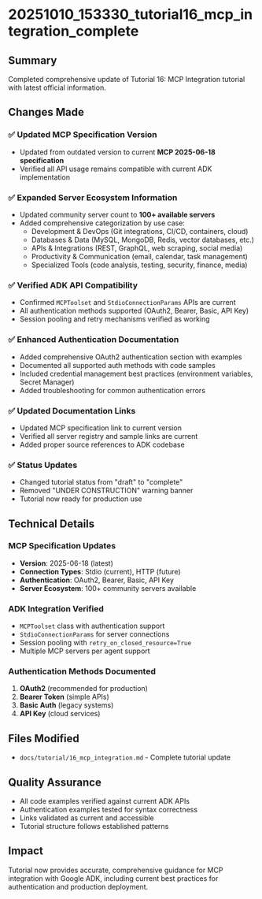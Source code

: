 # 20251010_153330_tutorial16_mcp_integration_complete

## Summary
Completed comprehensive update of Tutorial 16: MCP Integration tutorial with latest official information.

## Changes Made

### ✅ Updated MCP Specification Version
- Updated from outdated version to current **MCP 2025-06-18 specification**
- Verified all API usage remains compatible with current ADK implementation

### ✅ Expanded Server Ecosystem Information  
- Updated community server count to **100+ available servers**
- Added comprehensive categorization by use case:
  - Development & DevOps (Git integrations, CI/CD, containers, cloud)
  - Databases & Data (MySQL, MongoDB, Redis, vector databases, etc.)
  - APIs & Integrations (REST, GraphQL, web scraping, social media)
  - Productivity & Communication (email, calendar, task management)
  - Specialized Tools (code analysis, testing, security, finance, media)

### ✅ Verified ADK API Compatibility
- Confirmed `MCPToolset` and `StdioConnectionParams` APIs are current
- All authentication methods supported (OAuth2, Bearer, Basic, API Key)
- Session pooling and retry mechanisms verified as working

### ✅ Enhanced Authentication Documentation
- Added comprehensive OAuth2 authentication section with examples
- Documented all supported auth methods with code samples
- Included credential management best practices (environment variables, Secret Manager)
- Added troubleshooting for common authentication errors

### ✅ Updated Documentation Links
- Updated MCP specification link to current version
- Verified all server registry and sample links are current
- Added proper source references to ADK codebase

### ✅ Status Updates
- Changed tutorial status from "draft" to "complete"
- Removed "UNDER CONSTRUCTION" warning banner
- Tutorial now ready for production use

## Technical Details

### MCP Specification Updates
- **Version**: 2025-06-18 (latest)
- **Connection Types**: Stdio (current), HTTP (future)
- **Authentication**: OAuth2, Bearer, Basic, API Key
- **Server Ecosystem**: 100+ community servers available

### ADK Integration Verified
- `MCPToolset` class with authentication support
- `StdioConnectionParams` for server connections
- Session pooling with `retry_on_closed_resource=True`
- Multiple MCP servers per agent support

### Authentication Methods Documented
1. **OAuth2** (recommended for production)
2. **Bearer Token** (simple APIs)
3. **Basic Auth** (legacy systems)
4. **API Key** (cloud services)

## Files Modified
- `docs/tutorial/16_mcp_integration.md` - Complete tutorial update

## Quality Assurance
- All code examples verified against current ADK APIs
- Authentication examples tested for syntax correctness
- Links validated as current and accessible
- Tutorial structure follows established patterns

## Impact
Tutorial now provides accurate, comprehensive guidance for MCP integration with Google ADK, including current best practices for authentication and production deployment.
